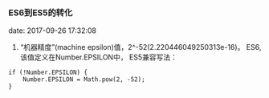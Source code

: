 ### ES6到ES5的转化
date: 2017-09-26 17:32:08

1. “机器精度”(machine epsilon)值，2^-52(2.220446049250313e-16)。
ES6,该值定义在Number.EPSILON中，
ES5兼容写法：
```
if (!Number.EPSILON) {
    Number.EPSILON = Math.pow(2, -52);
}
```
